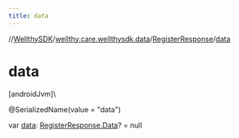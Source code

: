 ```yaml
---
title: data
---
```

//[WellthySDK](../../../index.html)/[wellthy.care.wellthysdk.data](../index.html)/[RegisterResponse](index.html)/[data](data.html)



# data



[androidJvm]\




@SerializedName(value = "data")



var [data](data.html): [RegisterResponse.Data](-data/index.html)? = null




